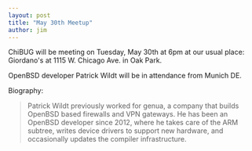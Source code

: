 ```yaml
---
layout: post
title: "May 30th Meetup"
author: jim
---
```

ChiBUG will be meeting on Tuesday, May 30th at 6pm at our usual place:
Giordano's at 1115 W. Chicago Ave. in Oak Park. 

OpenBSD developer Patrick Wildt will be in attendance from Munich DE.

Biography: 
> Patrick Wildt previously worked for genua, a company that builds OpenBSD based firewalls and VPN gateways. He has been an OpenBSD developer since 2012, where he takes care of the ARM subtree, writes device drivers to support new hardware, and occasionally updates the compiler infrastructure.

